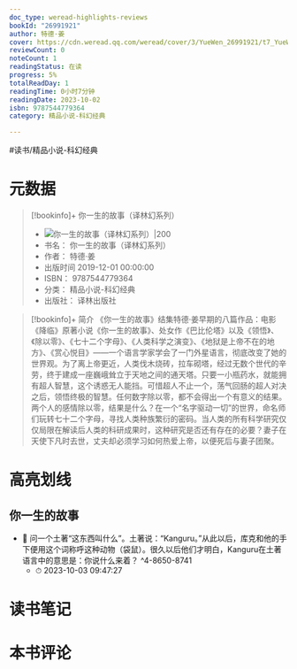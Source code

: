 ```yaml
---
doc_type: weread-highlights-reviews
bookId: "26991921"
author: 特德·姜
cover: https://cdn.weread.qq.com/weread/cover/3/YueWen_26991921/t7_YueWen_26991921.jpg
reviewCount: 0
noteCount: 1
readingStatus: 在读
progress: 5%
totalReadDay: 1
readingTime: 0小时7分钟
readingDate: 2023-10-02
isbn: 9787544779364
category: 精品小说-科幻经典

---
```


#读书/精品小说-科幻经典

# 元数据
> [!bookinfo]+ 你一生的故事（译林幻系列）
> - ![ 你一生的故事（译林幻系列）|200](https://cdn.weread.qq.com/weread/cover/3/YueWen_26991921/t7_YueWen_26991921.jpg)
> - 书名： 你一生的故事（译林幻系列）
> - 作者： 特德·姜
> - 出版时间 2019-12-01 00:00:00
> - ISBN： 9787544779364
> - 分类： 精品小说-科幻经典
> - 出版社： 译林出版社

> [!bookinfo]+ 简介
> 《你一生的故事》结集特德·姜早期的八篇作品：电影《降临》原著小说《你一生的故事》、处女作《巴比伦塔》以及《领悟》、《除以零》、《七十二个字母》、《人类科学之演变》、《地狱是上帝不在的地方》、《赏心悦目》——一个语言学家学会了一门外星语言，彻底改变了她的世界观。为了离上帝更近，人类伐木烧砖，拉车砌塔，经过无数个世代的辛劳，终于建成一座巍峨耸立于天地之间的通天塔。只要一小瓶药水，就能拥有超人智慧，这个诱惑无人能挡。可惜超人不止一个，荡气回肠的超人对决之后，领悟终极的智慧。任何数字除以零，都不会得出一个有意义的结果。两个人的感情除以零，结果是什么？在一个“名字驱动一切”的世界，命名师们玩转七十二个字母，寻找人类种族繁衍的密码。当人类的所有科学研究仅仅局限在解读后人类的科研成果时，这种研究是否还有存在的必要？妻子在天使下凡时去世，丈夫却必须学习如何热爱上帝，以便死后与妻子团聚。
# 高亮划线

## 你一生的故事


- 📌 问一个土著“这东西叫什么”。土著说：“Kanguru。”从此以后，库克和他的手下便用这个词称呼这种动物（袋鼠）。很久以后他们才明白，Kanguru在土著语言中的意思是：你说什么来着？ ^4-8650-8741
    - ⏱ 2023-10-03 09:47:27 
# 读书笔记

# 本书评论

